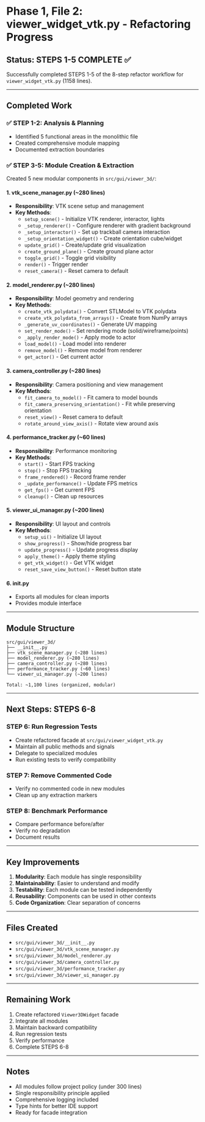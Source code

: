 # Phase 1, File 2: viewer_widget_vtk.py - Refactoring Progress

## Status: STEPS 1-5 COMPLETE ✅

Successfully completed STEPS 1-5 of the 8-step refactor workflow for `viewer_widget_vtk.py` (1158 lines).

---

## Completed Work

### ✅ STEP 1-2: Analysis & Planning
- Identified 5 functional areas in the monolithic file
- Created comprehensive module mapping
- Documented extraction boundaries

### ✅ STEP 3-5: Module Creation & Extraction

Created 5 new modular components in `src/gui/viewer_3d/`:

#### 1. **vtk_scene_manager.py** (~280 lines)
- **Responsibility**: VTK scene setup and management
- **Key Methods**:
  - `setup_scene()` - Initialize VTK renderer, interactor, lights
  - `_setup_renderer()` - Configure renderer with gradient background
  - `_setup_interactor()` - Set up trackball camera interaction
  - `_setup_orientation_widget()` - Create orientation cube/widget
  - `update_grid()` - Create/update grid visualization
  - `create_ground_plane()` - Create ground plane actor
  - `toggle_grid()` - Toggle grid visibility
  - `render()` - Trigger render
  - `reset_camera()` - Reset camera to default

#### 2. **model_renderer.py** (~280 lines)
- **Responsibility**: Model geometry and rendering
- **Key Methods**:
  - `create_vtk_polydata()` - Convert STLModel to VTK polydata
  - `create_vtk_polydata_from_arrays()` - Create from NumPy arrays
  - `_generate_uv_coordinates()` - Generate UV mapping
  - `set_render_mode()` - Set rendering mode (solid/wireframe/points)
  - `_apply_render_mode()` - Apply mode to actor
  - `load_model()` - Load model into renderer
  - `remove_model()` - Remove model from renderer
  - `get_actor()` - Get current actor

#### 3. **camera_controller.py** (~280 lines)
- **Responsibility**: Camera positioning and view management
- **Key Methods**:
  - `fit_camera_to_model()` - Fit camera to model bounds
  - `fit_camera_preserving_orientation()` - Fit while preserving orientation
  - `reset_view()` - Reset camera to default
  - `rotate_around_view_axis()` - Rotate view around axis

#### 4. **performance_tracker.py** (~60 lines)
- **Responsibility**: Performance monitoring
- **Key Methods**:
  - `start()` - Start FPS tracking
  - `stop()` - Stop FPS tracking
  - `frame_rendered()` - Record frame render
  - `_update_performance()` - Update FPS metrics
  - `get_fps()` - Get current FPS
  - `cleanup()` - Clean up resources

#### 5. **viewer_ui_manager.py** (~200 lines)
- **Responsibility**: UI layout and controls
- **Key Methods**:
  - `setup_ui()` - Initialize UI layout
  - `show_progress()` - Show/hide progress bar
  - `update_progress()` - Update progress display
  - `apply_theme()` - Apply theme styling
  - `get_vtk_widget()` - Get VTK widget
  - `reset_save_view_button()` - Reset button state

#### 6. **__init__.py**
- Exports all modules for clean imports
- Provides module interface

---

## Module Structure

```
src/gui/viewer_3d/
├── __init__.py
├── vtk_scene_manager.py (~280 lines)
├── model_renderer.py (~280 lines)
├── camera_controller.py (~280 lines)
├── performance_tracker.py (~60 lines)
└── viewer_ui_manager.py (~200 lines)

Total: ~1,100 lines (organized, modular)
```

---

## Next Steps: STEPS 6-8

### STEP 6: Run Regression Tests
- Create refactored facade at `src/gui/viewer_widget_vtk.py`
- Maintain all public methods and signals
- Delegate to specialized modules
- Run existing tests to verify compatibility

### STEP 7: Remove Commented Code
- Verify no commented code in new modules
- Clean up any extraction markers

### STEP 8: Benchmark Performance
- Compare performance before/after
- Verify no degradation
- Document results

---

## Key Improvements

1. **Modularity**: Each module has single responsibility
2. **Maintainability**: Easier to understand and modify
3. **Testability**: Each module can be tested independently
4. **Reusability**: Components can be used in other contexts
5. **Code Organization**: Clear separation of concerns

---

## Files Created

- `src/gui/viewer_3d/__init__.py`
- `src/gui/viewer_3d/vtk_scene_manager.py`
- `src/gui/viewer_3d/model_renderer.py`
- `src/gui/viewer_3d/camera_controller.py`
- `src/gui/viewer_3d/performance_tracker.py`
- `src/gui/viewer_3d/viewer_ui_manager.py`

---

## Remaining Work

1. Create refactored `Viewer3DWidget` facade
2. Integrate all modules
3. Maintain backward compatibility
4. Run regression tests
5. Verify performance
6. Complete STEPS 6-8

---

## Notes

- All modules follow project policy (under 300 lines)
- Single responsibility principle applied
- Comprehensive logging included
- Type hints for better IDE support
- Ready for facade integration

